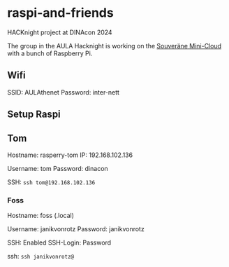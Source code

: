 # raspi-and-friends
HACKnight project at DINAcon 2024

The group in the AULA Hacknight is working on the [Souveräne Mini-Cloud](https://hacknight.dinacon.ch/project/85)
with a bunch of Raspberry Pi.

## Wifi

SSID: AULAthenet
Password: inter-nett
## Setup Raspi

## Tom

Hostname: rasperry-tom
IP: 192.168.102.136

Username: tom
Password: dinacon

SSH: `ssh tom@192.168.102.136 `
### Foss

Hostname: foss (.local)

Username: janikvonrotz
Password: janikvonrotz

SSH: Enabled
SSH-Login: Password

ssh: `ssh janikvonrotz@`
